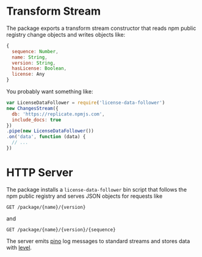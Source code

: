 # Transform Stream

The package exports a transform stream constructor that reads npm
public registry change objects and writes objects like:

```javascript
{
  sequence: Number,
  name: String,
  version: String,
  hasLicense: Boolean,
  license: Any
}
```

You probably want something like:

```javascript
var LicenseDataFollower = require('license-data-follower')
new ChangesStream({
  db: 'https://replicate.npmjs.com',
  include_docs: true
})
.pipe(new LicenseDataFollower())
.on('data', function (data) {
  // ...
})
```

# HTTP Server

The package installs a `license-data-follower` bin script that follows
the npm public registry and serves JSON objects for requests like

    GET /package/{name}/{version}

and

    GET /package/{name}/{version}/{sequence}

The server emits [pino] log messages to standard streams and stores
data with [level].

[pino]: https://www.npmjs.com/package/pino

[level]: https://www.npmjs.com/package/level
